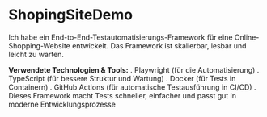 # ShopingSiteDemo
Ich habe ein End-to-End-Testautomatisierungs-Framework für eine Online-Shopping-Website entwickelt. Das Framework ist skalierbar, lesbar und leicht zu warten.

**Verwendete Technologien & Tools:**
. Playwright (für die Automatisierung)
. TypeScript (für bessere Struktur und Wartung)
. Docker (für Tests in Containern)
. GitHub Actions (für automatische Testausführung in CI/CD)
. Dieses Framework macht Tests schneller, einfacher und passt gut in moderne Entwicklungsprozesse

